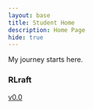 ```yaml
---
layout: base
title: Student Home 
description: Home Page
hide: true
---
```


My journey starts here.

### RLraft

<div>
    <a href = "{{site.baseurl}}/RLraft/v0.0">v0.0</a>
</div>

